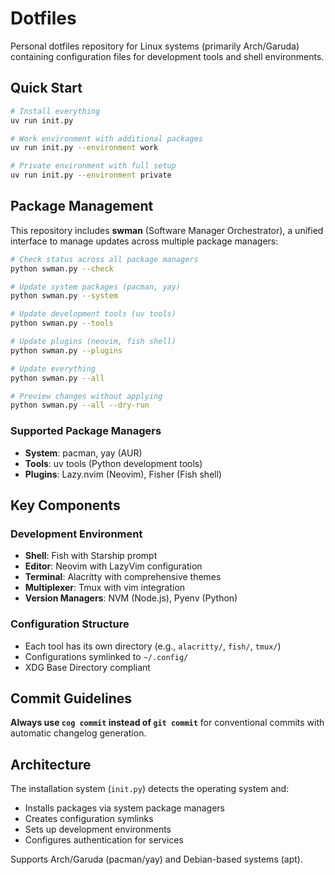 # Dotfiles

Personal dotfiles repository for Linux systems (primarily Arch/Garuda) containing configuration files for development tools and shell environments.

## Quick Start

```bash
# Install everything
uv run init.py

# Work environment with additional packages
uv run init.py --environment work

# Private environment with full setup
uv run init.py --environment private
```

## Package Management

This repository includes **swman** (Software Manager Orchestrator), a unified interface to manage updates across multiple package managers:

```bash
# Check status across all package managers
python swman.py --check

# Update system packages (pacman, yay)
python swman.py --system

# Update development tools (uv tools)
python swman.py --tools

# Update plugins (neovim, fish shell)
python swman.py --plugins

# Update everything
python swman.py --all

# Preview changes without applying
python swman.py --all --dry-run
```

### Supported Package Managers

- **System**: pacman, yay (AUR)
- **Tools**: uv tools (Python development tools)
- **Plugins**: Lazy.nvim (Neovim), Fisher (Fish shell)

## Key Components

### Development Environment
- **Shell**: Fish with Starship prompt
- **Editor**: Neovim with LazyVim configuration
- **Terminal**: Alacritty with comprehensive themes
- **Multiplexer**: Tmux with vim integration
- **Version Managers**: NVM (Node.js), Pyenv (Python)

### Configuration Structure
- Each tool has its own directory (e.g., `alacritty/`, `fish/`, `tmux/`)
- Configurations symlinked to `~/.config/`
- XDG Base Directory compliant

## Commit Guidelines

**Always use `cog commit` instead of `git commit`** for conventional commits with automatic changelog generation.

## Architecture

The installation system (`init.py`) detects the operating system and:
- Installs packages via system package managers
- Creates configuration symlinks
- Sets up development environments
- Configures authentication for services

Supports Arch/Garuda (pacman/yay) and Debian-based systems (apt).